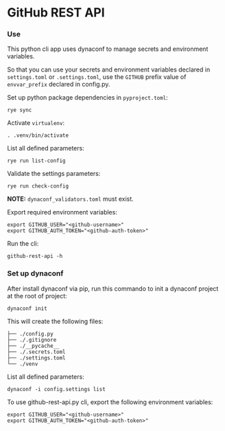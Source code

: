# GitHub REST API

### Use

This python cli app uses dynaconf to manage secrets and environment variables.

So that you can use your secrets and environment variables declared in `settings.toml` or `.settings.toml`, use the `GITHUB` prefix value of `envvar_prefix` declared in config.py.

Set up python package dependencies in `pyproject.toml`:
```shell
rye sync
```

Activate `virtualenv`:
```shell
. .venv/bin/activate
```

List all defined parameters:
```shell
rye run list-config
```

Validate the settings parameters:
```shell
rye run check-config
```
**NOTE:** `dynaconf_validators.toml` must exist.

Export required environment variables:
```shell
export GITHUB_USER="<github-username>"
export GITHUB_AUTH_TOKEN="<github-auth-token>"
```

Run the cli:
```shell
github-rest-api -h
```

### Set up dynaconf

After install dynaconf via pip, run this commando to init a dynaconf project at the root of project:
```shell
dynaconf init
```

This will create the following files:
```shell
├── ./config.py
├── ./.gitignore
├── ./__pycache__
├── ./.secrets.toml
├── ./settings.toml
└── ./venv
```

List all defined parameters: 
```shell
dynaconf -i config.settings list
```

To use github-rest-api.py cli, export the following environment variables:
```shell
export GITHUB_USER="<github-username>"
export GITHUB_AUTH_TOKEN="<github-auth-token>"
```

